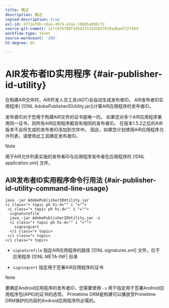 ```yaml
---
title: 概述
description: 概述
copied-description: true
exl-id: 07f2ef0b-c6aa-4574-a3ae-18685a090cf2
source-git-commit: a1fc67b708f3d5821532d3827639adbadf15f6b4
workflow-type: tm+mt
source-wordcount: '203'
ht-degree: 0%

---
```


# AIR发布者ID实用程序 {#air-publisher-id-utility}

在构建AIR文件时，AIR开发人员工具(ADT)会自动生成发布者ID。 AIR发布者ID实用程序( [!DNL AdobePublisherIDUtility.jar])计算AIR应用程序的发布者ID。

发布者ID对于您用于构建AIR文件的证书是唯一的。 如果您对多个AIR应用程序重用同一证书，则所有AIR应用程序都具有相同的发布者ID。 在版本1.5.2之后的AIR版本不会将生成的发布者ID添加到文件中。 因此，如果您计划使用AIR应用程序允许列表，请使用此工具确定发布者ID。

>[!NOTE]
>
>用于AIR允许列表实施的发布者ID与应用程序发布者在应用程序的 [!DNL application.xml] 文件。

## AIR发布者ID实用程序命令行用法 {#air-publisher-id-utility-command-line-usage}

```
java -jar AdobePublisherIDUtility.jar 
<i class="+ topic ph hi-d="" i "="">
 <i class="+ topic ph hi-d="" i "="">
  signaturefile 
  java -jar AdobePublisherIDUtility.jar -s 
  <i class="+ topic ph hi-d="" i "="">
    signingcert
  </i class="+ topic>
 </i class="+ topic>
</i class="+ topic>
```

* `signaturefile` 指定AIR应用程序的路径 [!DNL signatures.xml] 文件，位于应用程序 [!DNL META-INF] 目录

* `signingcert` 指定用于签署AIR应用程序的证书

>[!NOTE]
>
>要确定Android应用程序的发布者ID，您需要使用 `-s` 用于指定用于签署Android应用程序包(APK)的证书的选项。 Primetime DRM是构建可以播放受Primetime DRM保护的内容的Android应用程序所必需的。
